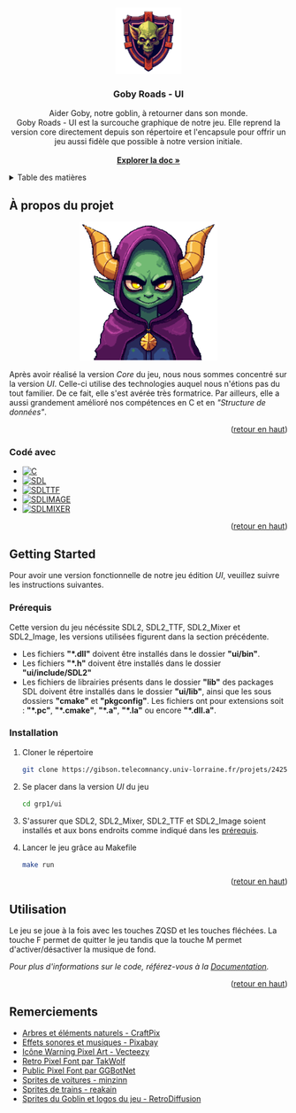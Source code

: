 <!-- Improved compatibility of retour en haut link: See: https://github.com/othneildrew/Best-README-Template/pull/73 -->
<a id="readme-top"></a>
<!--
*** Thanks for checking out the Best-README-Template. If you have a suggestion
*** that would make this better, please fork the repo and create a pull request
*** or simply open an issue with the tag "enhancement".
*** Don't forget to give the project a star!
*** Thanks again! Now go create something AMAZING! :D
-->


<!-- PROJECT SHIELDS -->
<!--
*** I'm using markdown "reference style" links for readability.
*** Reference links are enclosed in brackets [ ] instead of parentheses ( ).
*** See the bottom of this document for the declaration of the reference variables
*** for contributors-url, forks-url, etc. This is an optional, concise syntax you may use.
*** https://www.markdownguide.org/basic-syntax/#reference-style-links
-->

<!-- PROJECT LOGO -->
<br />
<div align="center">
  <a href="https://gibson.telecomnancy.univ-lorraine.fr/projets/2425/ppii-fisa/grp1/">
    <img src="../logo.png" alt="Logo" width="120" height="120">
  </a>

<h3 align="center">Goby Roads - UI</h3>
  <p align="center">
    Aider Goby, notre goblin, à retourner dans son monde. 
    <br />
    Goby Roads - UI est la surcouche graphique de notre jeu. Elle reprend la version core directement depuis son répertoire et l'encapsule pour offrir un jeu aussi fidèle que possible à notre version initiale.
    <br />
    <br />
    <a href="TODO"><strong>Explorer la doc »</strong></a>
    <br />
  </p>
</div>



<!-- TABLE OF CONTENTS -->
<details>
  <summary>Table des matières</summary>
  <ol>
    <li>
      <a href="#à-propos-du-projet">À propos du projet</a>
      <ul>
        <li><a href="#codé-avec">Codé avec</a></li>
      </ul>
    </li>
    <li>
      <a href="#pour-commencer">Pour commencer</a>
      <ul>
        <li><a href="#prérequis">Prérequis</a></li>
        <li><a href="#installation">Installation</a></li>
      </ul>
    </li>
    <li><a href="#utilisation">Utilisation</a></li>
    <!-- <li><a href="#roadmap">Roadmap</a></li> -->
    <!-- <li><a href="#contributing">Contributing</a></li> -->
    <!-- <li><a href="#license">License</a></li> -->
    <!-- <li><a href="#contact">Contact</a></li> -->
    <li><a href="#remerciements">Remerciements</a></li>
  </ol>
</details>



<!-- ABOUT THE PROJECT -->
## À propos du projet

<div align="center">
    <img src="../logo2.png" alt="Logo" width="250" height="250">
</div>

Après avoir réalisé la version *Core* du jeu, nous nous sommes concentré sur la version *UI*. Celle-ci utilise des technologies auquel nous n'étions pas du tout familier. De ce fait, elle s'est avérée très formatrice. Par ailleurs, elle a aussi grandement amélioré nos compétences en C et en *"Structure de données"*.

<!-- Here's a blank template to get started. To avoid retyping too much info, do a search and replace with your text editor for the following: `github_username`, `repo_name`, `twitter_handle`, `linkedin_username`, `email_client`, `email`, `Goby Roads - Core (CLI)`, `project_description`, `project_license` -->

<p align="right">(<a href="#readme-top">retour en haut</a>)</p>



### Codé avec

* [![C][C]][C-url]
* [![SDL][SDL]][SDL-url]
* [![SDLTTF][SDLTTF]][SDLTTF-url]
* [![SDLIMAGE][SDLIMAGE]][SDLIMAGE-url]
* [![SDLMIXER][SDLMIXER]][SDLMIXER-url]

<p align="right">(<a href="#readme-top">retour en haut</a>)</p>



<!-- GETTING STARTED -->
## Getting Started

Pour avoir une version fonctionnelle de notre jeu édition *UI*, veuillez suivre les instructions suivantes.

### Prérequis

Cette version du jeu nécéssite SDL2, SDL2_TTF, SDL2_Mixer et SDL2_Image, les versions utilisées figurent dans la section précédente.
- Les fichiers **"*.dll"** doivent être installés dans le dossier **"ui/bin"**.
- Les fichiers **"*.h"** doivent être installés dans le dossier **"ui/include/SDL2"**
- Les fichiers de librairies présents dans le dossier **"lib"** des packages SDL doivent être installés dans le dossier **"ui/lib"**, ainsi que les sous dossiers **"cmake"** et **"pkgconfig"**. Les fichiers ont pour extensions soit : **"*.pc"**, **"*.cmake"**, **"*.a"**, **"*.la"** ou encore **"*.dll.a"**.

### Installation

1. Cloner le répertoire
   ```sh
   git clone https://gibson.telecomnancy.univ-lorraine.fr/projets/2425/ppii-fisa/grp1.git
   ```
2. Se placer dans la version *UI* du jeu
   ```sh
   cd grp1/ui
   ```
3. S'assurer que SDL2, SDL2_Mixer, SDL2_TTF et SDL2_Image soient installés et aux bons endroits comme indiqué dans les <a href="#prérequis">prérequis</a>.

3. Lancer le jeu grâce au Makefile 
   ```sh
   make run
   ```

<p align="right">(<a href="#readme-top">retour en haut</a>)</p>

<!-- USAGE EXAMPLES -->
## Utilisation

Le jeu se joue à la fois avec les touches ZQSD et les touches fléchées. La touche F permet de quitter le jeu tandis que la touche M permet d'activer/désactiver la musique de fond.

_Pour plus d'informations sur le code, référez-vous à la [Documentation](https://example.com)._

<p align="right">(<a href="#readme-top">retour en haut</a>)</p>


<!-- CONTACT
## Contact

Your Name - [@twitter_handle](https://twitter.com/twitter_handle) - email@email_client.com

Project Link: [https://github.com/github_username/repo_name](https://github.com/github_username/repo_name)

<p align="right">(<a href="#readme-top">retour en haut</a>)</p>
 -->


## Remerciements

* [Arbres et éléments naturels - CraftPix](https://craftpix.net/)
* [Effets sonores et musiques - Pixabay](https://pixabay.com)
* [Icône Warning Pixel Art - Vecteezy](https://www.vecteezy.com/vector-art/6470594-caution-pixel-art-business-icon)
* [Retro Pixel Font par TakWolf](https://github.com/TakWolf/retro-pixel-font)
* [Public Pixel Font par GGBotNet](https://ggbot.itch.io/public-pixel-font)
* [Sprites de voitures - minzinn](https://minzinn.itch.io/)
* [Sprites de trains - reakain](https://reakain.itch.io/gb-studio-trains)
* [Sprites du Goblin et logos du jeu - RetroDiffusion](https://www.retrodiffusion.ai/)


<!-- MARKDOWN LINKS & IMAGES -->
<!-- https://www.markdownguide.org/basic-syntax/#reference-style-links -->
[product-screenshot]: ../logo2.png
[C]: https://img.shields.io/badge/c-%2300599C.svg?style=for-the-badge&logo=c&logoColor=white
[C-url]: https://www.gnu.org/software/gnu-c-manual/
[SDL-url]: https://github.com/libsdl-org/SDL
[SDLTTF-url]: https://github.com/libsdl-org/SDL_ttf
[SDLMIXER-url]: https://github.com/libsdl-org/SDL_mixer
[SDLIMAGE-url]: https://github.com/libsdl-org/SDL_image
[SDL]: https://img.shields.io/badge/SDL-2.30.12-blue.svg?style=for-the-badge
[SDLTTF]: https://img.shields.io/badge/SDL_ttf-2.24.0-blue.svg?style=for-the-badge
[SDLIMAGE]: https://img.shields.io/badge/SDL_image-2.8.8-blue.svg?style=for-the-badge
[SDLMIXER]:https://img.shields.io/badge/SDL_mixer-2.8.1-blue.svg?style=for-the-badge
